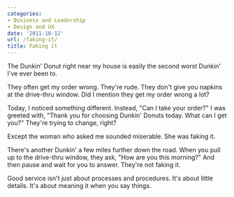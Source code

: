 ```yaml
---
categories:
- Business and Leadership
- Design and UX
date: '2011-10-12'
url: /faking-it/
title: Faking it
---
```


The Dunkin' Donut right near my house is easily the second worst Dunkin' I've ever been to.

They often get my order wrong. They're rude. They don't give you napkins at the drive-thru window. Did I mention they get my order wrong a lot?

Today, I noticed something different. Instead, "Can I take your order?" I was greeted with, "Thank you for choosing Dunkin' Donuts today. What can I get you?" They're trying to change, right?

Except the woman who asked me sounded miserable. She was faking it.

There's another Dunkin' a few miles further down the road. When you pull up to the drive-thru window, they ask, "How are you this morning?" And then pause and wait for you to answer. They're not faking it.

Good service isn't just about processes and procedures. It's about little details. It's about meaning it when you say things.